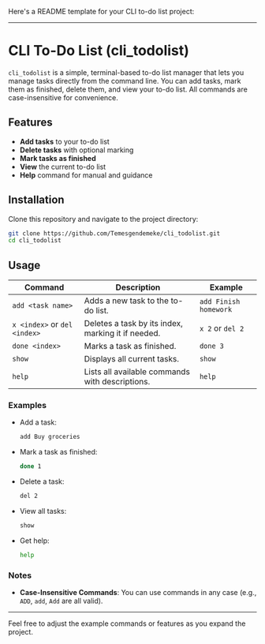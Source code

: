 Here's a README template for your CLI to-do list project:

---

# CLI To-Do List (cli_todolist)

`cli_todolist` is a simple, terminal-based to-do list manager that lets you manage tasks directly from the command line. You can add tasks, mark them as finished, delete them, and view your to-do list. All commands are case-insensitive for convenience.

## Features

- **Add tasks** to your to-do list
- **Delete tasks** with optional marking
- **Mark tasks as finished**
- **View** the current to-do list
- **Help** command for manual and guidance

## Installation

Clone this repository and navigate to the project directory:

```bash
git clone https://github.com/Temesgendemeke/cli_todolist.git
cd cli_todolist
```

## Usage

| Command                      | Description                                        | Example               |
| ---------------------------- | -------------------------------------------------- | --------------------- |
| `add <task name>`            | Adds a new task to the to-do list.                 | `add Finish homework` |
| `x <index>` or `del <index>` | Deletes a task by its index, marking it if needed. | `x 2` or `del 2`      |
| `done <index>`               | Marks a task as finished.                          | `done 3`              |
| `show`                       | Displays all current tasks.                        | `show`                |
| `help`                       | Lists all available commands with descriptions.    | `help`                |

### Examples

- Add a task:

  ```bash
  add Buy groceries
  ```

- Mark a task as finished:

  ```bash
  done 1
  ```

- Delete a task:

  ```bash
  del 2
  ```

- View all tasks:

  ```bash
  show
  ```

- Get help:
  ```bash
  help
  ```

### Notes

- **Case-Insensitive Commands**: You can use commands in any case (e.g., `ADD`, `add`, `Add` are all valid).

---

Feel free to adjust the example commands or features as you expand the project.
